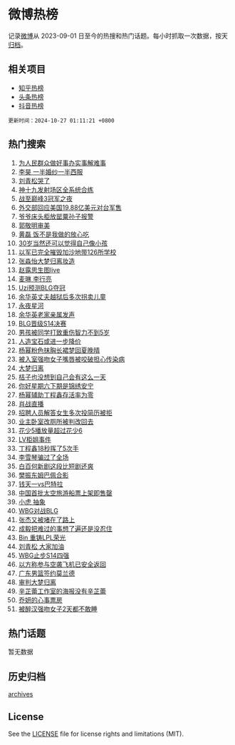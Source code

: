 # 微博热榜

记录[微博](https://www.weibo.com)从 2023-09-01 日至今的热搜和热门话题。每小时抓取一次数据，按天[归档](archives)。

## 相关项目

- [知乎热榜](https://github.com/hotarchive/zhihu)
- [头条热榜](https://github.com/hotarchive/toutiao)
- [抖音热榜](https://github.com/hotarchive/douyin)


`更新时间：2024-10-27 01:11:21 +0800`

## 热门搜索

1. [为人民群众做好事办实事解难事](https://m.weibo.cn/search?containerid=100103type%3D1%26t%3D10%26q%3D%23%E4%B8%BA%E4%BA%BA%E6%B0%91%E7%BE%A4%E4%BC%97%E5%81%9A%E5%A5%BD%E4%BA%8B%E5%8A%9E%E5%AE%9E%E4%BA%8B%E8%A7%A3%E9%9A%BE%E4%BA%8B%23&stream_entry_id=51&isnewpage=1&extparam=seat%3D1%26q%3D%2523%25E4%25B8%25BA%25E4%25BA%25BA%25E6%25B0%2591%25E7%25BE%25A4%25E4%25BC%2597%25E5%2581%259A%25E5%25A5%25BD%25E4%25BA%258B%25E5%258A%259E%25E5%25AE%259E%25E4%25BA%258B%25E8%25A7%25A3%25E9%259A%25BE%25E4%25BA%258B%2523%26stream_entry_id%3D51%26c_type%3D51%26pos%3D0%26cate%3D10103%26filter_type%3Drealtimehot%26dgr%3D0%26display_time%3D1729962680%26pre_seqid%3D1729962680218093924034)
1. [李昊 一半婚纱一半西服](https://m.weibo.cn/search?containerid=100103type%3D1%26t%3D10%26q%3D%E6%9D%8E%E6%98%8A+%E4%B8%80%E5%8D%8A%E5%A9%9A%E7%BA%B1%E4%B8%80%E5%8D%8A%E8%A5%BF%E6%9C%8D&stream_entry_id=31&isnewpage=1&extparam=seat%3D1%26q%3D%25E6%259D%258E%25E6%2598%258A%2520%25E4%25B8%2580%25E5%258D%258A%25E5%25A9%259A%25E7%25BA%25B1%25E4%25B8%2580%25E5%258D%258A%25E8%25A5%25BF%25E6%259C%258D%26band_rank%3D1%26dgr%3D0%26flag%3D1%26realpos%3D1%26c_type%3D31%26lcate%3D5001%26pos%3D0%26cate%3D5001%26filter_type%3Drealtimehot%26stream_entry_id%3D31%26display_time%3D1729962680%26pre_seqid%3D1729962680218093924034)
1. [刘青松哭了](https://m.weibo.cn/search?containerid=100103type%3D1%26t%3D10%26q%3D%E5%88%98%E9%9D%92%E6%9D%BE%E5%93%AD%E4%BA%86&stream_entry_id=31&isnewpage=1&extparam=seat%3D1%26q%3D%25E5%2588%2598%25E9%259D%2592%25E6%259D%25BE%25E5%2593%25AD%25E4%25BA%2586%26band_rank%3D2%26dgr%3D0%26flag%3D1%26realpos%3D2%26c_type%3D31%26lcate%3D5001%26pos%3D1%26cate%3D5001%26filter_type%3Drealtimehot%26stream_entry_id%3D31%26display_time%3D1729962680%26pre_seqid%3D1729962680218093924034)
1. [神十九发射场区全系统合练](https://m.weibo.cn/search?containerid=100103type%3D1%26t%3D10%26q%3D%23%E7%A5%9E%E5%8D%81%E4%B9%9D%E5%8F%91%E5%B0%84%E5%9C%BA%E5%8C%BA%E5%85%A8%E7%B3%BB%E7%BB%9F%E5%90%88%E7%BB%83%23&stream_entry_id=31&isnewpage=1&extparam=seat%3D1%26q%3D%2523%25E7%25A5%259E%25E5%258D%2581%25E4%25B9%259D%25E5%258F%2591%25E5%25B0%2584%25E5%259C%25BA%25E5%258C%25BA%25E5%2585%25A8%25E7%25B3%25BB%25E7%25BB%259F%25E5%2590%2588%25E7%25BB%2583%2523%26band_rank%3D3%26dgr%3D0%26flag%3D0%26realpos%3D3%26c_type%3D31%26lcate%3D5001%26pos%3D2%26cate%3D5001%26filter_type%3Drealtimehot%26stream_entry_id%3D31%26display_time%3D1729962680%26pre_seqid%3D1729962680218093924034)
1. [战至巅峰3冠军之夜](https://m.weibo.cn/search?containerid=100103type%3D1%26t%3D10%26q%3D%23%E6%88%98%E8%87%B3%E5%B7%85%E5%B3%B03%E5%86%A0%E5%86%9B%E4%B9%8B%E5%A4%9C%23&stream_entry_id=31&isnewpage=1&extparam=seat%3D1%26q%3D%2523%25E6%2588%2598%25E8%2587%25B3%25E5%25B7%2585%25E5%25B3%25B03%25E5%2586%25A0%25E5%2586%259B%25E4%25B9%258B%25E5%25A4%259C%2523%26band_rank%3D4%26dgr%3D0%26flag%3D16%26realpos%3D4%26c_type%3D31%26lcate%3D5001%26pos%3D3%26cate%3D5001%26filter_type%3Drealtimehot%26stream_entry_id%3D31%26display_time%3D1729962680%26pre_seqid%3D1729962680218093924034)
1. [外交部回应美国19.88亿美元对台军售](https://m.weibo.cn/search?containerid=100103type%3D1%26t%3D10%26q%3D%23%E5%A4%96%E4%BA%A4%E9%83%A8%E5%9B%9E%E5%BA%94%E7%BE%8E%E5%9B%BD19.88%E4%BA%BF%E7%BE%8E%E5%85%83%E5%AF%B9%E5%8F%B0%E5%86%9B%E5%94%AE%23&stream_entry_id=31&isnewpage=1&extparam=seat%3D1%26q%3D%2523%25E5%25A4%2596%25E4%25BA%25A4%25E9%2583%25A8%25E5%259B%259E%25E5%25BA%2594%25E7%25BE%258E%25E5%259B%25BD19.88%25E4%25BA%25BF%25E7%25BE%258E%25E5%2585%2583%25E5%25AF%25B9%25E5%258F%25B0%25E5%2586%259B%25E5%2594%25AE%2523%26band_rank%3D5%26dgr%3D0%26flag%3D1%26realpos%3D5%26c_type%3D31%26lcate%3D5001%26pos%3D4%26cate%3D5001%26filter_type%3Drealtimehot%26stream_entry_id%3D31%26display_time%3D1729962680%26pre_seqid%3D1729962680218093924034)
1. [爷爷床头柜放罂粟孙子报警](https://m.weibo.cn/search?containerid=100103type%3D1%26t%3D10%26q%3D%23%E7%88%B7%E7%88%B7%E5%BA%8A%E5%A4%B4%E6%9F%9C%E6%94%BE%E7%BD%82%E7%B2%9F%E5%AD%99%E5%AD%90%E6%8A%A5%E8%AD%A6%23&stream_entry_id=31&isnewpage=1&extparam=seat%3D1%26q%3D%2523%25E7%2588%25B7%25E7%2588%25B7%25E5%25BA%258A%25E5%25A4%25B4%25E6%259F%259C%25E6%2594%25BE%25E7%25BD%2582%25E7%25B2%259F%25E5%25AD%2599%25E5%25AD%2590%25E6%258A%25A5%25E8%25AD%25A6%2523%26band_rank%3D6%26dgr%3D0%26flag%3D0%26realpos%3D6%26c_type%3D31%26lcate%3D5001%26pos%3D5%26cate%3D5001%26filter_type%3Drealtimehot%26stream_entry_id%3D31%26display_time%3D1729962680%26pre_seqid%3D1729962680218093924034)
1. [郭敬明审美](https://m.weibo.cn/search?containerid=100103type%3D1%26t%3D10%26q%3D%E9%83%AD%E6%95%AC%E6%98%8E%E5%AE%A1%E7%BE%8E&stream_entry_id=31&isnewpage=1&extparam=seat%3D1%26q%3D%25E9%2583%25AD%25E6%2595%25AC%25E6%2598%258E%25E5%25AE%25A1%25E7%25BE%258E%26band_rank%3D7%26dgr%3D0%26flag%3D2%26realpos%3D7%26c_type%3D31%26lcate%3D5001%26pos%3D6%26cate%3D5001%26filter_type%3Drealtimehot%26stream_entry_id%3D31%26display_time%3D1729962680%26pre_seqid%3D1729962680218093924034)
1. [黄磊 饭不是我做的放心吃](https://m.weibo.cn/search?containerid=100103type%3D1%26t%3D10%26q%3D%E9%BB%84%E7%A3%8A+%E9%A5%AD%E4%B8%8D%E6%98%AF%E6%88%91%E5%81%9A%E7%9A%84%E6%94%BE%E5%BF%83%E5%90%83&stream_entry_id=31&isnewpage=1&extparam=seat%3D1%26q%3D%25E9%25BB%2584%25E7%25A3%258A%2520%25E9%25A5%25AD%25E4%25B8%258D%25E6%2598%25AF%25E6%2588%2591%25E5%2581%259A%25E7%259A%2584%25E6%2594%25BE%25E5%25BF%2583%25E5%2590%2583%26band_rank%3D8%26dgr%3D0%26flag%3D2%26realpos%3D8%26c_type%3D31%26lcate%3D5001%26pos%3D7%26cate%3D5001%26filter_type%3Drealtimehot%26stream_entry_id%3D31%26display_time%3D1729962680%26pre_seqid%3D1729962680218093924034)
1. [30岁当然还可以觉得自己像小孩](https://m.weibo.cn/search?containerid=100103type%3D1%26t%3D10%26q%3D%2330%E5%B2%81%E5%BD%93%E7%84%B6%E8%BF%98%E5%8F%AF%E4%BB%A5%E8%A7%89%E5%BE%97%E8%87%AA%E5%B7%B1%E5%83%8F%E5%B0%8F%E5%AD%A9%23&stream_entry_id=31&isnewpage=1&extparam=seat%3D1%26q%3D%252330%25E5%25B2%2581%25E5%25BD%2593%25E7%2584%25B6%25E8%25BF%2598%25E5%258F%25AF%25E4%25BB%25A5%25E8%25A7%2589%25E5%25BE%2597%25E8%2587%25AA%25E5%25B7%25B1%25E5%2583%258F%25E5%25B0%258F%25E5%25AD%25A9%2523%26band_rank%3D9%26dgr%3D0%26flag%3D1%26realpos%3D9%26c_type%3D31%26lcate%3D5001%26pos%3D8%26cate%3D5001%26filter_type%3Drealtimehot%26stream_entry_id%3D31%26display_time%3D1729962680%26pre_seqid%3D1729962680218093924034)
1. [以军已完全摧毁加沙地带126所学校](https://m.weibo.cn/search?containerid=100103type%3D1%26t%3D10%26q%3D%23%E4%BB%A5%E5%86%9B%E5%B7%B2%E5%AE%8C%E5%85%A8%E6%91%A7%E6%AF%81%E5%8A%A0%E6%B2%99%E5%9C%B0%E5%B8%A6126%E6%89%80%E5%AD%A6%E6%A0%A1%23&stream_entry_id=31&isnewpage=1&extparam=seat%3D1%26q%3D%2523%25E4%25BB%25A5%25E5%2586%259B%25E5%25B7%25B2%25E5%25AE%258C%25E5%2585%25A8%25E6%2591%25A7%25E6%25AF%2581%25E5%258A%25A0%25E6%25B2%2599%25E5%259C%25B0%25E5%25B8%25A6126%25E6%2589%2580%25E5%25AD%25A6%25E6%25A0%25A1%2523%26band_rank%3D10%26dgr%3D0%26flag%3D0%26realpos%3D10%26c_type%3D31%26lcate%3D5001%26pos%3D9%26cate%3D5001%26filter_type%3Drealtimehot%26stream_entry_id%3D31%26display_time%3D1729962680%26pre_seqid%3D1729962680218093924034)
1. [张淼怡大梦归离妆造](https://m.weibo.cn/search?containerid=100103type%3D1%26t%3D10%26q%3D%23%E5%BC%A0%E6%B7%BC%E6%80%A1%E5%A4%A7%E6%A2%A6%E5%BD%92%E7%A6%BB%E5%A6%86%E9%80%A0%23&stream_entry_id=31&isnewpage=1&extparam=seat%3D1%26q%3D%2523%25E5%25BC%25A0%25E6%25B7%25BC%25E6%2580%25A1%25E5%25A4%25A7%25E6%25A2%25A6%25E5%25BD%2592%25E7%25A6%25BB%25E5%25A6%2586%25E9%2580%25A0%2523%26band_rank%3D11%26dgr%3D0%26flag%3D0%26realpos%3D11%26c_type%3D31%26lcate%3D5001%26pos%3D10%26cate%3D5001%26filter_type%3Drealtimehot%26stream_entry_id%3D31%26display_time%3D1729962680%26pre_seqid%3D1729962680218093924034)
1. [赵露思生图live](https://m.weibo.cn/search?containerid=100103type%3D1%26t%3D10%26q%3D%23%E8%B5%B5%E9%9C%B2%E6%80%9D%E7%94%9F%E5%9B%BElive%23&stream_entry_id=31&isnewpage=1&extparam=seat%3D1%26q%3D%2523%25E8%25B5%25B5%25E9%259C%25B2%25E6%2580%259D%25E7%2594%259F%25E5%259B%25BElive%2523%26band_rank%3D12%26dgr%3D0%26flag%3D0%26realpos%3D12%26c_type%3D31%26lcate%3D5001%26pos%3D11%26cate%3D5001%26filter_type%3Drealtimehot%26stream_entry_id%3D31%26display_time%3D1729962680%26pre_seqid%3D1729962680218093924034)
1. [麦琳 李行亮](https://m.weibo.cn/search?containerid=100103type%3D1%26t%3D10%26q%3D%E9%BA%A6%E7%90%B3+%E6%9D%8E%E8%A1%8C%E4%BA%AE&stream_entry_id=31&isnewpage=1&extparam=seat%3D1%26q%3D%25E9%25BA%25A6%25E7%2590%25B3%2520%25E6%259D%258E%25E8%25A1%258C%25E4%25BA%25AE%26band_rank%3D13%26dgr%3D0%26flag%3D0%26realpos%3D13%26c_type%3D31%26lcate%3D5001%26pos%3D12%26cate%3D5001%26filter_type%3Drealtimehot%26stream_entry_id%3D31%26display_time%3D1729962680%26pre_seqid%3D1729962680218093924034)
1. [Uzi预测BLG夺冠](https://m.weibo.cn/search?containerid=100103type%3D1%26t%3D10%26q%3D%23Uzi%E9%A2%84%E6%B5%8BBLG%E5%A4%BA%E5%86%A0%23&stream_entry_id=31&isnewpage=1&extparam=seat%3D1%26q%3D%2523Uzi%25E9%25A2%2584%25E6%25B5%258BBLG%25E5%25A4%25BA%25E5%2586%25A0%2523%26band_rank%3D14%26dgr%3D0%26flag%3D1%26realpos%3D14%26c_type%3D31%26lcate%3D5001%26pos%3D13%26cate%3D5001%26filter_type%3Drealtimehot%26stream_entry_id%3D31%26display_time%3D1729962680%26pre_seqid%3D1729962680218093924034)
1. [余华英丈夫越狱后多次拐卖儿童](https://m.weibo.cn/search?containerid=100103type%3D1%26t%3D10%26q%3D%23%E4%BD%99%E5%8D%8E%E8%8B%B1%E4%B8%88%E5%A4%AB%E8%B6%8A%E7%8B%B1%E5%90%8E%E5%A4%9A%E6%AC%A1%E6%8B%90%E5%8D%96%E5%84%BF%E7%AB%A5%23&stream_entry_id=31&isnewpage=1&extparam=seat%3D1%26q%3D%2523%25E4%25BD%2599%25E5%258D%258E%25E8%258B%25B1%25E4%25B8%2588%25E5%25A4%25AB%25E8%25B6%258A%25E7%258B%25B1%25E5%2590%258E%25E5%25A4%259A%25E6%25AC%25A1%25E6%258B%2590%25E5%258D%2596%25E5%2584%25BF%25E7%25AB%25A5%2523%26band_rank%3D15%26dgr%3D0%26flag%3D0%26realpos%3D15%26c_type%3D31%26lcate%3D5001%26pos%3D14%26cate%3D5001%26filter_type%3Drealtimehot%26stream_entry_id%3D31%26display_time%3D1729962680%26pre_seqid%3D1729962680218093924034)
1. [永夜星河](https://m.weibo.cn/search?containerid=100103type%3D1%26t%3D10%26q%3D%E6%B0%B8%E5%A4%9C%E6%98%9F%E6%B2%B3&stream_entry_id=31&isnewpage=1&extparam=seat%3D1%26q%3D%25E6%25B0%25B8%25E5%25A4%259C%25E6%2598%259F%25E6%25B2%25B3%26band_rank%3D16%26dgr%3D0%26flag%3D0%26realpos%3D16%26c_type%3D31%26lcate%3D5001%26pos%3D15%26cate%3D5001%26filter_type%3Drealtimehot%26stream_entry_id%3D31%26display_time%3D1729962680%26pre_seqid%3D1729962680218093924034)
1. [余华英老家亲属发声](https://m.weibo.cn/search?containerid=100103type%3D1%26t%3D10%26q%3D%23%E4%BD%99%E5%8D%8E%E8%8B%B1%E8%80%81%E5%AE%B6%E4%BA%B2%E5%B1%9E%E5%8F%91%E5%A3%B0%23&stream_entry_id=31&isnewpage=1&extparam=seat%3D1%26q%3D%2523%25E4%25BD%2599%25E5%258D%258E%25E8%258B%25B1%25E8%2580%2581%25E5%25AE%25B6%25E4%25BA%25B2%25E5%25B1%259E%25E5%258F%2591%25E5%25A3%25B0%2523%26band_rank%3D17%26dgr%3D0%26flag%3D0%26realpos%3D17%26c_type%3D31%26lcate%3D5001%26pos%3D16%26cate%3D5001%26filter_type%3Drealtimehot%26stream_entry_id%3D31%26display_time%3D1729962680%26pre_seqid%3D1729962680218093924034)
1. [BLG晋级S14决赛](https://m.weibo.cn/search?containerid=100103type%3D1%26t%3D10%26q%3D%23BLG%E6%99%8B%E7%BA%A7S14%E5%86%B3%E8%B5%9B%23&stream_entry_id=31&isnewpage=1&extparam=seat%3D1%26q%3D%2523BLG%25E6%2599%258B%25E7%25BA%25A7S14%25E5%2586%25B3%25E8%25B5%259B%2523%26band_rank%3D18%26dgr%3D0%26flag%3D0%26realpos%3D18%26c_type%3D31%26lcate%3D5001%26pos%3D17%26cate%3D5001%26filter_type%3Drealtimehot%26stream_entry_id%3D31%26display_time%3D1729962680%26pre_seqid%3D1729962680218093924034)
1. [男孩被同学打致重伤智力不到5岁](https://m.weibo.cn/search?containerid=100103type%3D1%26t%3D10%26q%3D%23%E7%94%B7%E5%AD%A9%E8%A2%AB%E5%90%8C%E5%AD%A6%E6%89%93%E8%87%B4%E9%87%8D%E4%BC%A4%E6%99%BA%E5%8A%9B%E4%B8%8D%E5%88%B05%E5%B2%81%23&stream_entry_id=31&isnewpage=1&extparam=seat%3D1%26q%3D%2523%25E7%2594%25B7%25E5%25AD%25A9%25E8%25A2%25AB%25E5%2590%258C%25E5%25AD%25A6%25E6%2589%2593%25E8%2587%25B4%25E9%2587%258D%25E4%25BC%25A4%25E6%2599%25BA%25E5%258A%259B%25E4%25B8%258D%25E5%2588%25B05%25E5%25B2%2581%2523%26band_rank%3D19%26dgr%3D0%26flag%3D0%26realpos%3D19%26c_type%3D31%26lcate%3D5001%26pos%3D18%26cate%3D5001%26filter_type%3Drealtimehot%26stream_entry_id%3D31%26display_time%3D1729962680%26pre_seqid%3D1729962680218093924034)
1. [人造宝石或进一步降价](https://m.weibo.cn/search?containerid=100103type%3D1%26t%3D10%26q%3D%23%E4%BA%BA%E9%80%A0%E5%AE%9D%E7%9F%B3%E6%88%96%E8%BF%9B%E4%B8%80%E6%AD%A5%E9%99%8D%E4%BB%B7%23&stream_entry_id=31&isnewpage=1&extparam=seat%3D1%26q%3D%2523%25E4%25BA%25BA%25E9%2580%25A0%25E5%25AE%259D%25E7%259F%25B3%25E6%2588%2596%25E8%25BF%259B%25E4%25B8%2580%25E6%25AD%25A5%25E9%2599%258D%25E4%25BB%25B7%2523%26band_rank%3D20%26dgr%3D0%26flag%3D1%26realpos%3D20%26c_type%3D31%26lcate%3D5001%26pos%3D19%26cate%3D5001%26filter_type%3Drealtimehot%26stream_entry_id%3D31%26display_time%3D1729962680%26pre_seqid%3D1729962680218093924034)
1. [杨幂粉色抹胸长裙梦回夏晚晴](https://m.weibo.cn/search?containerid=100103type%3D1%26t%3D10%26q%3D%23%E6%9D%A8%E5%B9%82%E7%B2%89%E8%89%B2%E6%8A%B9%E8%83%B8%E9%95%BF%E8%A3%99%E6%A2%A6%E5%9B%9E%E5%A4%8F%E6%99%9A%E6%99%B4%23&stream_entry_id=31&isnewpage=1&extparam=seat%3D1%26q%3D%2523%25E6%259D%25A8%25E5%25B9%2582%25E7%25B2%2589%25E8%2589%25B2%25E6%258A%25B9%25E8%2583%25B8%25E9%2595%25BF%25E8%25A3%2599%25E6%25A2%25A6%25E5%259B%259E%25E5%25A4%258F%25E6%2599%259A%25E6%2599%25B4%2523%26band_rank%3D21%26dgr%3D0%26flag%3D0%26realpos%3D21%26c_type%3D31%26lcate%3D5001%26pos%3D20%26cate%3D5001%26filter_type%3Drealtimehot%26stream_entry_id%3D31%26display_time%3D1729962680%26pre_seqid%3D1729962680218093924034)
1. [被入室强吻女子嘴唇被咬破担心传染病](https://m.weibo.cn/search?containerid=100103type%3D1%26t%3D10%26q%3D%23%E8%A2%AB%E5%85%A5%E5%AE%A4%E5%BC%BA%E5%90%BB%E5%A5%B3%E5%AD%90%E5%98%B4%E5%94%87%E8%A2%AB%E5%92%AC%E7%A0%B4%E6%8B%85%E5%BF%83%E4%BC%A0%E6%9F%93%E7%97%85%23&stream_entry_id=31&isnewpage=1&extparam=seat%3D1%26q%3D%2523%25E8%25A2%25AB%25E5%2585%25A5%25E5%25AE%25A4%25E5%25BC%25BA%25E5%2590%25BB%25E5%25A5%25B3%25E5%25AD%2590%25E5%2598%25B4%25E5%2594%2587%25E8%25A2%25AB%25E5%2592%25AC%25E7%25A0%25B4%25E6%258B%2585%25E5%25BF%2583%25E4%25BC%25A0%25E6%259F%2593%25E7%2597%2585%2523%26band_rank%3D22%26dgr%3D0%26flag%3D0%26realpos%3D22%26c_type%3D31%26lcate%3D5001%26pos%3D21%26cate%3D5001%26filter_type%3Drealtimehot%26stream_entry_id%3D31%26display_time%3D1729962680%26pre_seqid%3D1729962680218093924034)
1. [大梦归离](https://m.weibo.cn/search?containerid=100103type%3D1%26t%3D10%26q%3D%E5%A4%A7%E6%A2%A6%E5%BD%92%E7%A6%BB&stream_entry_id=31&isnewpage=1&extparam=seat%3D1%26q%3D%25E5%25A4%25A7%25E6%25A2%25A6%25E5%25BD%2592%25E7%25A6%25BB%26band_rank%3D23%26dgr%3D0%26flag%3D0%26realpos%3D23%26c_type%3D31%26lcate%3D5001%26pos%3D22%26cate%3D5001%26filter_type%3Drealtimehot%26stream_entry_id%3D31%26display_time%3D1729962680%26pre_seqid%3D1729962680218093924034)
1. [桔子也没想到自己会有这么一天](https://m.weibo.cn/search?containerid=100103type%3D1%26t%3D10%26q%3D%23%E6%A1%94%E5%AD%90%E4%B9%9F%E6%B2%A1%E6%83%B3%E5%88%B0%E8%87%AA%E5%B7%B1%E4%BC%9A%E6%9C%89%E8%BF%99%E4%B9%88%E4%B8%80%E5%A4%A9%23&stream_entry_id=31&isnewpage=1&extparam=seat%3D1%26q%3D%2523%25E6%25A1%2594%25E5%25AD%2590%25E4%25B9%259F%25E6%25B2%25A1%25E6%2583%25B3%25E5%2588%25B0%25E8%2587%25AA%25E5%25B7%25B1%25E4%25BC%259A%25E6%259C%2589%25E8%25BF%2599%25E4%25B9%2588%25E4%25B8%2580%25E5%25A4%25A9%2523%26band_rank%3D24%26dgr%3D0%26flag%3D1%26realpos%3D24%26c_type%3D31%26lcate%3D5001%26pos%3D23%26cate%3D5001%26filter_type%3Drealtimehot%26stream_entry_id%3D31%26display_time%3D1729962680%26pre_seqid%3D1729962680218093924034)
1. [你好星期六下期是锦绣安宁](https://m.weibo.cn/search?containerid=100103type%3D1%26t%3D10%26q%3D%E4%BD%A0%E5%A5%BD%E6%98%9F%E6%9C%9F%E5%85%AD%E4%B8%8B%E6%9C%9F%E6%98%AF%E9%94%A6%E7%BB%A3%E5%AE%89%E5%AE%81&stream_entry_id=31&isnewpage=1&extparam=seat%3D1%26q%3D%25E4%25BD%25A0%25E5%25A5%25BD%25E6%2598%259F%25E6%259C%259F%25E5%2585%25AD%25E4%25B8%258B%25E6%259C%259F%25E6%2598%25AF%25E9%2594%25A6%25E7%25BB%25A3%25E5%25AE%2589%25E5%25AE%2581%26band_rank%3D25%26dgr%3D0%26flag%3D0%26realpos%3D25%26c_type%3D31%26lcate%3D5001%26pos%3D24%26cate%3D5001%26filter_type%3Drealtimehot%26stream_entry_id%3D31%26display_time%3D1729962680%26pre_seqid%3D1729962680218093924034)
1. [杨幂辅助丁程鑫存活率为零](https://m.weibo.cn/search?containerid=100103type%3D1%26t%3D10%26q%3D%23%E6%9D%A8%E5%B9%82%E8%BE%85%E5%8A%A9%E4%B8%81%E7%A8%8B%E9%91%AB%E5%AD%98%E6%B4%BB%E7%8E%87%E4%B8%BA%E9%9B%B6%23&stream_entry_id=31&isnewpage=1&extparam=seat%3D1%26q%3D%2523%25E6%259D%25A8%25E5%25B9%2582%25E8%25BE%2585%25E5%258A%25A9%25E4%25B8%2581%25E7%25A8%258B%25E9%2591%25AB%25E5%25AD%2598%25E6%25B4%25BB%25E7%258E%2587%25E4%25B8%25BA%25E9%259B%25B6%2523%26band_rank%3D26%26dgr%3D0%26flag%3D1%26realpos%3D26%26c_type%3D31%26lcate%3D5001%26pos%3D25%26cate%3D5001%26filter_type%3Drealtimehot%26stream_entry_id%3D31%26display_time%3D1729962680%26pre_seqid%3D1729962680218093924034)
1. [肖战直播](https://m.weibo.cn/search?containerid=100103type%3D1%26t%3D10%26q%3D%E8%82%96%E6%88%98%E7%9B%B4%E6%92%AD&stream_entry_id=31&isnewpage=1&extparam=seat%3D1%26q%3D%25E8%2582%2596%25E6%2588%2598%25E7%259B%25B4%25E6%2592%25AD%26band_rank%3D27%26dgr%3D0%26flag%3D0%26realpos%3D27%26c_type%3D31%26lcate%3D5001%26pos%3D26%26cate%3D5001%26filter_type%3Drealtimehot%26stream_entry_id%3D31%26display_time%3D1729962680%26pre_seqid%3D1729962680218093924034)
1. [招聘人员解答女生多次投简历被拒](https://m.weibo.cn/search?containerid=100103type%3D1%26t%3D10%26q%3D%23%E6%8B%9B%E8%81%98%E4%BA%BA%E5%91%98%E8%A7%A3%E7%AD%94%E5%A5%B3%E7%94%9F%E5%A4%9A%E6%AC%A1%E6%8A%95%E7%AE%80%E5%8E%86%E8%A2%AB%E6%8B%92%23&stream_entry_id=31&isnewpage=1&extparam=seat%3D1%26q%3D%2523%25E6%258B%259B%25E8%2581%2598%25E4%25BA%25BA%25E5%2591%2598%25E8%25A7%25A3%25E7%25AD%2594%25E5%25A5%25B3%25E7%2594%259F%25E5%25A4%259A%25E6%25AC%25A1%25E6%258A%2595%25E7%25AE%2580%25E5%258E%2586%25E8%25A2%25AB%25E6%258B%2592%2523%26band_rank%3D28%26dgr%3D0%26flag%3D0%26realpos%3D28%26c_type%3D31%26lcate%3D5001%26pos%3D27%26cate%3D5001%26filter_type%3Drealtimehot%26stream_entry_id%3D31%26display_time%3D1729962680%26pre_seqid%3D1729962680218093924034)
1. [业主卧室改厕所被判改回去](https://m.weibo.cn/search?containerid=100103type%3D1%26t%3D10%26q%3D%23%E4%B8%9A%E4%B8%BB%E5%8D%A7%E5%AE%A4%E6%94%B9%E5%8E%95%E6%89%80%E8%A2%AB%E5%88%A4%E6%94%B9%E5%9B%9E%E5%8E%BB%23&stream_entry_id=31&isnewpage=1&extparam=seat%3D1%26q%3D%2523%25E4%25B8%259A%25E4%25B8%25BB%25E5%258D%25A7%25E5%25AE%25A4%25E6%2594%25B9%25E5%258E%2595%25E6%2589%2580%25E8%25A2%25AB%25E5%2588%25A4%25E6%2594%25B9%25E5%259B%259E%25E5%258E%25BB%2523%26band_rank%3D29%26dgr%3D0%26flag%3D1%26realpos%3D29%26c_type%3D31%26lcate%3D5001%26pos%3D28%26cate%3D5001%26filter_type%3Drealtimehot%26stream_entry_id%3D31%26display_time%3D1729962680%26pre_seqid%3D1729962680218093924034)
1. [花少5播放量超过花少6](https://m.weibo.cn/search?containerid=100103type%3D1%26t%3D10%26q%3D%23%E8%8A%B1%E5%B0%915%E6%92%AD%E6%94%BE%E9%87%8F%E8%B6%85%E8%BF%87%E8%8A%B1%E5%B0%916%23&stream_entry_id=31&isnewpage=1&extparam=seat%3D1%26q%3D%2523%25E8%258A%25B1%25E5%25B0%25915%25E6%2592%25AD%25E6%2594%25BE%25E9%2587%258F%25E8%25B6%2585%25E8%25BF%2587%25E8%258A%25B1%25E5%25B0%25916%2523%26band_rank%3D30%26dgr%3D0%26flag%3D0%26realpos%3D30%26c_type%3D31%26lcate%3D5001%26pos%3D29%26cate%3D5001%26filter_type%3Drealtimehot%26stream_entry_id%3D31%26display_time%3D1729962680%26pre_seqid%3D1729962680218093924034)
1. [LV柜姐事件](https://m.weibo.cn/search?containerid=100103type%3D1%26t%3D10%26q%3D%23LV%E6%9F%9C%E5%A7%90%E4%BA%8B%E4%BB%B6%23&stream_entry_id=31&isnewpage=1&extparam=seat%3D1%26q%3D%2523LV%25E6%259F%259C%25E5%25A7%2590%25E4%25BA%258B%25E4%25BB%25B6%2523%26band_rank%3D31%26dgr%3D0%26flag%3D0%26realpos%3D31%26c_type%3D31%26lcate%3D5001%26pos%3D30%26cate%3D5001%26filter_type%3Drealtimehot%26stream_entry_id%3D31%26display_time%3D1729962680%26pre_seqid%3D1729962680218093924034)
1. [丁程鑫18秒挥了5次手](https://m.weibo.cn/search?containerid=100103type%3D1%26t%3D10%26q%3D%E4%B8%81%E7%A8%8B%E9%91%AB18%E7%A7%92%E6%8C%A5%E4%BA%865%E6%AC%A1%E6%89%8B&stream_entry_id=31&isnewpage=1&extparam=seat%3D1%26q%3D%25E4%25B8%2581%25E7%25A8%258B%25E9%2591%25AB18%25E7%25A7%2592%25E6%258C%25A5%25E4%25BA%25865%25E6%25AC%25A1%25E6%2589%258B%26band_rank%3D32%26dgr%3D0%26flag%3D1%26realpos%3D32%26c_type%3D31%26lcate%3D5001%26pos%3D31%26cate%3D5001%26filter_type%3Drealtimehot%26stream_entry_id%3D31%26display_time%3D1729962680%26pre_seqid%3D1729962680218093924034)
1. [李雪琴骗过了全场](https://m.weibo.cn/search?containerid=100103type%3D1%26t%3D10%26q%3D%E6%9D%8E%E9%9B%AA%E7%90%B4%E9%AA%97%E8%BF%87%E4%BA%86%E5%85%A8%E5%9C%BA&stream_entry_id=31&isnewpage=1&extparam=seat%3D1%26q%3D%25E6%259D%258E%25E9%259B%25AA%25E7%2590%25B4%25E9%25AA%2597%25E8%25BF%2587%25E4%25BA%2586%25E5%2585%25A8%25E5%259C%25BA%26band_rank%3D33%26dgr%3D0%26flag%3D0%26realpos%3D33%26c_type%3D31%26lcate%3D5001%26pos%3D32%26cate%3D5001%26filter_type%3Drealtimehot%26stream_entry_id%3D31%26display_time%3D1729962680%26pre_seqid%3D1729962680218093924034)
1. [白百何新剧这段比短剧还爽](https://m.weibo.cn/search?containerid=100103type%3D1%26t%3D10%26q%3D%E7%99%BD%E7%99%BE%E4%BD%95%E6%96%B0%E5%89%A7%E8%BF%99%E6%AE%B5%E6%AF%94%E7%9F%AD%E5%89%A7%E8%BF%98%E7%88%BD&stream_entry_id=31&isnewpage=1&extparam=seat%3D1%26q%3D%25E7%2599%25BD%25E7%2599%25BE%25E4%25BD%2595%25E6%2596%25B0%25E5%2589%25A7%25E8%25BF%2599%25E6%25AE%25B5%25E6%25AF%2594%25E7%259F%25AD%25E5%2589%25A7%25E8%25BF%2598%25E7%2588%25BD%26band_rank%3D34%26dgr%3D0%26flag%3D1%26realpos%3D34%26c_type%3D31%26lcate%3D5001%26pos%3D33%26cate%3D5001%26filter_type%3Drealtimehot%26stream_entry_id%3D31%26display_time%3D1729962680%26pre_seqid%3D1729962680218093924034)
1. [樊振东姆巴佩合影](https://m.weibo.cn/search?containerid=100103type%3D1%26t%3D10%26q%3D%23%E6%A8%8A%E6%8C%AF%E4%B8%9C%E5%A7%86%E5%B7%B4%E4%BD%A9%E5%90%88%E5%BD%B1%23&stream_entry_id=31&isnewpage=1&extparam=seat%3D1%26q%3D%2523%25E6%25A8%258A%25E6%258C%25AF%25E4%25B8%259C%25E5%25A7%2586%25E5%25B7%25B4%25E4%25BD%25A9%25E5%2590%2588%25E5%25BD%25B1%2523%26band_rank%3D35%26dgr%3D0%26flag%3D0%26realpos%3D35%26c_type%3D31%26lcate%3D5001%26pos%3D34%26cate%3D5001%26filter_type%3Drealtimehot%26stream_entry_id%3D31%26display_time%3D1729962680%26pre_seqid%3D1729962680218093924034)
1. [钱天一vs巴特拉](https://m.weibo.cn/search?containerid=100103type%3D1%26t%3D10%26q%3D%E9%92%B1%E5%A4%A9%E4%B8%80vs%E5%B7%B4%E7%89%B9%E6%8B%89&stream_entry_id=31&isnewpage=1&extparam=seat%3D1%26q%3D%25E9%2592%25B1%25E5%25A4%25A9%25E4%25B8%2580vs%25E5%25B7%25B4%25E7%2589%25B9%25E6%258B%2589%26band_rank%3D36%26dgr%3D0%26flag%3D1%26realpos%3D36%26c_type%3D31%26lcate%3D5001%26pos%3D35%26cate%3D5001%26filter_type%3Drealtimehot%26stream_entry_id%3D31%26display_time%3D1729962680%26pre_seqid%3D1729962680218093924034)
1. [中国首批太空旅游船票上架即售罄](https://m.weibo.cn/search?containerid=100103type%3D1%26t%3D10%26q%3D%23%E4%B8%AD%E5%9B%BD%E9%A6%96%E6%89%B9%E5%A4%AA%E7%A9%BA%E6%97%85%E6%B8%B8%E8%88%B9%E7%A5%A8%E4%B8%8A%E6%9E%B6%E5%8D%B3%E5%94%AE%E7%BD%84%23&stream_entry_id=31&isnewpage=1&extparam=seat%3D1%26q%3D%2523%25E4%25B8%25AD%25E5%259B%25BD%25E9%25A6%2596%25E6%2589%25B9%25E5%25A4%25AA%25E7%25A9%25BA%25E6%2597%2585%25E6%25B8%25B8%25E8%2588%25B9%25E7%25A5%25A8%25E4%25B8%258A%25E6%259E%25B6%25E5%258D%25B3%25E5%2594%25AE%25E7%25BD%2584%2523%26band_rank%3D37%26dgr%3D0%26flag%3D0%26realpos%3D37%26c_type%3D31%26lcate%3D5001%26pos%3D36%26cate%3D5001%26filter_type%3Drealtimehot%26stream_entry_id%3D31%26display_time%3D1729962680%26pre_seqid%3D1729962680218093924034)
1. [小虎 抽象](https://m.weibo.cn/search?containerid=100103type%3D1%26t%3D10%26q%3D%E5%B0%8F%E8%99%8E+%E6%8A%BD%E8%B1%A1&stream_entry_id=31&isnewpage=1&extparam=seat%3D1%26q%3D%25E5%25B0%258F%25E8%2599%258E%2520%25E6%258A%25BD%25E8%25B1%25A1%26band_rank%3D38%26dgr%3D0%26flag%3D0%26realpos%3D38%26c_type%3D31%26lcate%3D5001%26pos%3D37%26cate%3D5001%26filter_type%3Drealtimehot%26stream_entry_id%3D31%26display_time%3D1729962680%26pre_seqid%3D1729962680218093924034)
1. [WBG对战BLG](https://m.weibo.cn/search?containerid=100103type%3D1%26t%3D10%26q%3D%23WBG%E5%AF%B9%E6%88%98BLG%23&stream_entry_id=31&isnewpage=1&extparam=seat%3D1%26q%3D%2523WBG%25E5%25AF%25B9%25E6%2588%2598BLG%2523%26band_rank%3D39%26dgr%3D0%26flag%3D0%26realpos%3D39%26c_type%3D31%26lcate%3D5001%26pos%3D38%26cate%3D5001%26filter_type%3Drealtimehot%26stream_entry_id%3D31%26display_time%3D1729962680%26pre_seqid%3D1729962680218093924034)
1. [张杰又被堵在了路上](https://m.weibo.cn/search?containerid=100103type%3D1%26t%3D10%26q%3D%23%E5%BC%A0%E6%9D%B0%E5%8F%88%E8%A2%AB%E5%A0%B5%E5%9C%A8%E4%BA%86%E8%B7%AF%E4%B8%8A%23&stream_entry_id=31&isnewpage=1&extparam=seat%3D1%26q%3D%2523%25E5%25BC%25A0%25E6%259D%25B0%25E5%258F%2588%25E8%25A2%25AB%25E5%25A0%25B5%25E5%259C%25A8%25E4%25BA%2586%25E8%25B7%25AF%25E4%25B8%258A%2523%26band_rank%3D40%26dgr%3D0%26flag%3D0%26realpos%3D40%26c_type%3D31%26lcate%3D5001%26pos%3D39%26cate%3D5001%26filter_type%3Drealtimehot%26stream_entry_id%3D31%26display_time%3D1729962680%26pre_seqid%3D1729962680218093924034)
1. [成毅把难过的事想了遍还是没忍住](https://m.weibo.cn/search?containerid=100103type%3D1%26t%3D10%26q%3D%E6%88%90%E6%AF%85%E6%8A%8A%E9%9A%BE%E8%BF%87%E7%9A%84%E4%BA%8B%E6%83%B3%E4%BA%86%E9%81%8D%E8%BF%98%E6%98%AF%E6%B2%A1%E5%BF%8D%E4%BD%8F&stream_entry_id=31&isnewpage=1&extparam=seat%3D1%26q%3D%25E6%2588%2590%25E6%25AF%2585%25E6%258A%258A%25E9%259A%25BE%25E8%25BF%2587%25E7%259A%2584%25E4%25BA%258B%25E6%2583%25B3%25E4%25BA%2586%25E9%2581%258D%25E8%25BF%2598%25E6%2598%25AF%25E6%25B2%25A1%25E5%25BF%258D%25E4%25BD%258F%26band_rank%3D41%26dgr%3D0%26flag%3D0%26realpos%3D41%26c_type%3D31%26lcate%3D5001%26pos%3D40%26cate%3D5001%26filter_type%3Drealtimehot%26stream_entry_id%3D31%26display_time%3D1729962680%26pre_seqid%3D1729962680218093924034)
1. [Bin 重铸LPL荣光](https://m.weibo.cn/search?containerid=100103type%3D1%26t%3D10%26q%3DBin+%E9%87%8D%E9%93%B8LPL%E8%8D%A3%E5%85%89&stream_entry_id=31&isnewpage=1&extparam=seat%3D1%26q%3DBin%2520%25E9%2587%258D%25E9%2593%25B8LPL%25E8%258D%25A3%25E5%2585%2589%26band_rank%3D42%26dgr%3D0%26flag%3D0%26realpos%3D42%26c_type%3D31%26lcate%3D5001%26pos%3D41%26cate%3D5001%26filter_type%3Drealtimehot%26stream_entry_id%3D31%26display_time%3D1729962680%26pre_seqid%3D1729962680218093924034)
1. [刘青松 大家加油](https://m.weibo.cn/search?containerid=100103type%3D1%26t%3D10%26q%3D%E5%88%98%E9%9D%92%E6%9D%BE+%E5%A4%A7%E5%AE%B6%E5%8A%A0%E6%B2%B9&stream_entry_id=31&isnewpage=1&extparam=seat%3D1%26q%3D%25E5%2588%2598%25E9%259D%2592%25E6%259D%25BE%2520%25E5%25A4%25A7%25E5%25AE%25B6%25E5%258A%25A0%25E6%25B2%25B9%26band_rank%3D43%26dgr%3D0%26flag%3D1%26realpos%3D43%26c_type%3D31%26lcate%3D5001%26pos%3D42%26cate%3D5001%26filter_type%3Drealtimehot%26stream_entry_id%3D31%26display_time%3D1729962680%26pre_seqid%3D1729962680218093924034)
1. [WBG止步S14四强](https://m.weibo.cn/search?containerid=100103type%3D1%26t%3D10%26q%3D%23WBG%E6%AD%A2%E6%AD%A5S14%E5%9B%9B%E5%BC%BA%23&stream_entry_id=31&isnewpage=1&extparam=seat%3D1%26q%3D%2523WBG%25E6%25AD%25A2%25E6%25AD%25A5S14%25E5%259B%259B%25E5%25BC%25BA%2523%26band_rank%3D44%26dgr%3D0%26flag%3D0%26realpos%3D44%26c_type%3D31%26lcate%3D5001%26pos%3D43%26cate%3D5001%26filter_type%3Drealtimehot%26stream_entry_id%3D31%26display_time%3D1729962680%26pre_seqid%3D1729962680218093924034)
1. [以方称参与空袭飞机已安全返回](https://m.weibo.cn/search?containerid=100103type%3D1%26t%3D10%26q%3D%23%E4%BB%A5%E6%96%B9%E7%A7%B0%E5%8F%82%E4%B8%8E%E7%A9%BA%E8%A2%AD%E9%A3%9E%E6%9C%BA%E5%B7%B2%E5%AE%89%E5%85%A8%E8%BF%94%E5%9B%9E%23&stream_entry_id=31&isnewpage=1&extparam=seat%3D1%26q%3D%2523%25E4%25BB%25A5%25E6%2596%25B9%25E7%25A7%25B0%25E5%258F%2582%25E4%25B8%258E%25E7%25A9%25BA%25E8%25A2%25AD%25E9%25A3%259E%25E6%259C%25BA%25E5%25B7%25B2%25E5%25AE%2589%25E5%2585%25A8%25E8%25BF%2594%25E5%259B%259E%2523%26band_rank%3D45%26dgr%3D0%26flag%3D1%26realpos%3D45%26c_type%3D31%26lcate%3D5001%26pos%3D44%26cate%3D5001%26filter_type%3Drealtimehot%26stream_entry_id%3D31%26display_time%3D1729962680%26pre_seqid%3D1729962680218093924034)
1. [广东男篮签约莫兰德](https://m.weibo.cn/search?containerid=100103type%3D1%26t%3D10%26q%3D%23%E5%B9%BF%E4%B8%9C%E7%94%B7%E7%AF%AE%E7%AD%BE%E7%BA%A6%E8%8E%AB%E5%85%B0%E5%BE%B7%23&stream_entry_id=31&isnewpage=1&extparam=seat%3D1%26q%3D%2523%25E5%25B9%25BF%25E4%25B8%259C%25E7%2594%25B7%25E7%25AF%25AE%25E7%25AD%25BE%25E7%25BA%25A6%25E8%258E%25AB%25E5%2585%25B0%25E5%25BE%25B7%2523%26band_rank%3D46%26dgr%3D0%26flag%3D1%26realpos%3D46%26c_type%3D31%26lcate%3D5001%26pos%3D45%26cate%3D5001%26filter_type%3Drealtimehot%26stream_entry_id%3D31%26display_time%3D1729962680%26pre_seqid%3D1729962680218093924034)
1. [审判大梦归离](https://m.weibo.cn/search?containerid=100103type%3D1%26t%3D10%26q%3D%23%E5%AE%A1%E5%88%A4%E5%A4%A7%E6%A2%A6%E5%BD%92%E7%A6%BB%23&stream_entry_id=31&isnewpage=1&extparam=seat%3D1%26q%3D%2523%25E5%25AE%25A1%25E5%2588%25A4%25E5%25A4%25A7%25E6%25A2%25A6%25E5%25BD%2592%25E7%25A6%25BB%2523%26band_rank%3D47%26dgr%3D0%26flag%3D0%26realpos%3D47%26c_type%3D31%26lcate%3D5001%26pos%3D46%26cate%3D5001%26filter_type%3Drealtimehot%26stream_entry_id%3D31%26display_time%3D1729962680%26pre_seqid%3D1729962680218093924034)
1. [辛芷蕾工作室的海报没有辛芷蕾](https://m.weibo.cn/search?containerid=100103type%3D1%26t%3D10%26q%3D%E8%BE%9B%E8%8A%B7%E8%95%BE%E5%B7%A5%E4%BD%9C%E5%AE%A4%E7%9A%84%E6%B5%B7%E6%8A%A5%E6%B2%A1%E6%9C%89%E8%BE%9B%E8%8A%B7%E8%95%BE&stream_entry_id=31&isnewpage=1&extparam=seat%3D1%26q%3D%25E8%25BE%259B%25E8%258A%25B7%25E8%2595%25BE%25E5%25B7%25A5%25E4%25BD%259C%25E5%25AE%25A4%25E7%259A%2584%25E6%25B5%25B7%25E6%258A%25A5%25E6%25B2%25A1%25E6%259C%2589%25E8%25BE%259B%25E8%258A%25B7%25E8%2595%25BE%26band_rank%3D48%26dgr%3D0%26flag%3D0%26realpos%3D48%26c_type%3D31%26lcate%3D5001%26pos%3D47%26cate%3D5001%26filter_type%3Drealtimehot%26stream_entry_id%3D31%26display_time%3D1729962680%26pre_seqid%3D1729962680218093924034)
1. [乔妍的心事票房](https://m.weibo.cn/search?containerid=100103type%3D1%26t%3D10%26q%3D%E4%B9%94%E5%A6%8D%E7%9A%84%E5%BF%83%E4%BA%8B%E7%A5%A8%E6%88%BF&stream_entry_id=31&isnewpage=1&extparam=seat%3D1%26q%3D%25E4%25B9%2594%25E5%25A6%258D%25E7%259A%2584%25E5%25BF%2583%25E4%25BA%258B%25E7%25A5%25A8%25E6%2588%25BF%26band_rank%3D49%26dgr%3D0%26flag%3D0%26realpos%3D49%26c_type%3D31%26lcate%3D5001%26pos%3D48%26cate%3D5001%26filter_type%3Drealtimehot%26stream_entry_id%3D31%26display_time%3D1729962680%26pre_seqid%3D1729962680218093924034)
1. [被醉汉强吻女子2天都不敢睡](https://m.weibo.cn/search?containerid=100103type%3D1%26t%3D10%26q%3D%23%E8%A2%AB%E9%86%89%E6%B1%89%E5%BC%BA%E5%90%BB%E5%A5%B3%E5%AD%902%E5%A4%A9%E9%83%BD%E4%B8%8D%E6%95%A2%E7%9D%A1%23&stream_entry_id=31&isnewpage=1&extparam=seat%3D1%26q%3D%2523%25E8%25A2%25AB%25E9%2586%2589%25E6%25B1%2589%25E5%25BC%25BA%25E5%2590%25BB%25E5%25A5%25B3%25E5%25AD%25902%25E5%25A4%25A9%25E9%2583%25BD%25E4%25B8%258D%25E6%2595%25A2%25E7%259D%25A1%2523%26band_rank%3D50%26dgr%3D0%26flag%3D1%26realpos%3D50%26c_type%3D31%26lcate%3D5001%26pos%3D49%26cate%3D5001%26filter_type%3Drealtimehot%26stream_entry_id%3D31%26display_time%3D1729962680%26pre_seqid%3D1729962680218093924034)

## 热门话题

暂无数据

## 历史归档

[archives](archives)

## License

See the [LICENSE](LICENSE) file for license rights and limitations (MIT).
